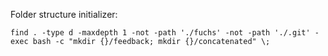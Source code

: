 Folder structure initializer:
```
find . -type d -maxdepth 1 -not -path './fuchs' -not -path './.git' -exec bash -c "mkdir {}/feedback; mkdir {}/concatenated" \;
```

